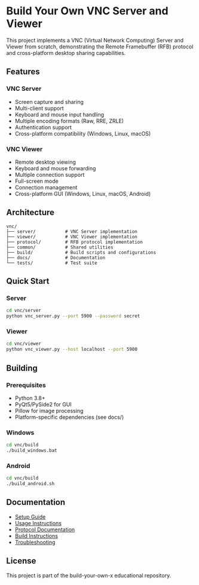 # Build Your Own VNC Server and Viewer

This project implements a VNC (Virtual Network Computing) Server and Viewer from scratch, demonstrating the Remote Framebuffer (RFB) protocol and cross-platform desktop sharing capabilities.

## Features

### VNC Server
- Screen capture and sharing
- Multi-client support
- Keyboard and mouse input handling
- Multiple encoding formats (Raw, RRE, ZRLE)
- Authentication support
- Cross-platform compatibility (Windows, Linux, macOS)

### VNC Viewer
- Remote desktop viewing
- Keyboard and mouse forwarding
- Multiple connection support
- Full-screen mode
- Connection management
- Cross-platform GUI (Windows, Linux, macOS, Android)

## Architecture

```
vnc/
├── server/           # VNC Server implementation
├── viewer/           # VNC Viewer implementation
├── protocol/         # RFB protocol implementation
├── common/           # Shared utilities
├── build/            # Build scripts and configurations
├── docs/             # Documentation
└── tests/            # Test suite
```

## Quick Start

### Server
```bash
cd vnc/server
python vnc_server.py --port 5900 --password secret
```

### Viewer
```bash
cd vnc/viewer
python vnc_viewer.py --host localhost --port 5900
```

## Building

### Prerequisites
- Python 3.8+
- PyQt5/PySide2 for GUI
- Pillow for image processing
- Platform-specific dependencies (see docs/)

### Windows
```bash
cd vnc/build
./build_windows.bat
```

### Android
```bash
cd vnc/build
./build_android.sh
```

## Documentation

- [Setup Guide](docs/setup.md)
- [Usage Instructions](docs/usage.md)
- [Protocol Documentation](docs/protocol.md)
- [Build Instructions](docs/build.md)
- [Troubleshooting](docs/troubleshooting.md)

## License

This project is part of the build-your-own-x educational repository.